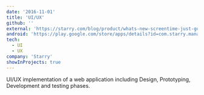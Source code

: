 ```yaml
---
date: '2016-11-01'
title: 'UI/UX'
github: ''
external: 'https://starry.com/blog/product/whats-new-screentime-just-got-better-for-parents'
android: 'https://play.google.com/store/apps/details?id=com.starry.management&hl=en_US'
tech:
  - UI
  - UX
company: 'Starry'
showInProjects: true
---
```


UI/UX implementation of a web application including Design, Prototyping, Development and testing phases.
